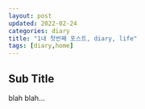 ```yaml
---
layout: post
updated: 2022-02-24
categories: diary
title: "1내 첫번째 포스트, diary, life"
tags: [diary,home]
---
```


## Sub Title

blah blah...